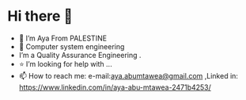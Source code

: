  
# Hi there 👋

- 🔭 I’m  Aya From PALESTINE
- 🌱 Computer system engineering
-  I’m a Quality Assurance Engineering .
- ⭐ I’m looking for help with ...
- 📫 How to reach me: e-mail:aya.abumtawea@gmail.com ,Linked in: https://www.linkedin.com/in/aya-abu-mtawea-2471b4253/
 
